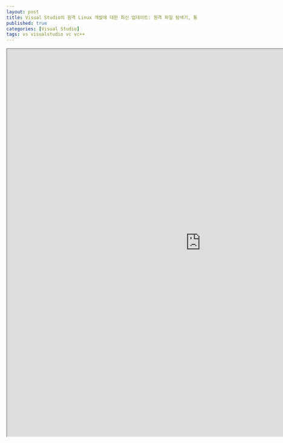 ```yaml
---
layout: post
title: Visual Studio의 원격 Linux 개발에 대한 최신 업데이트: 원격 파일 탐색기, 통합 터미널 등...
published: true
categories: [Visual Studio]
tags: vs visualstudio vc vc++
---
```

<iframe width="1024" height="1024" src="https://docs.google.com/document/d/e/2PACX-1vSJlTiVEzulnej1oAereMKwePEsimxFH3Wmk-__d_YI_vkCfxaRC-lNm06f1McDGNZ1B6kDzL0SL9n8/pub?embedded=true"></iframe>    
  


